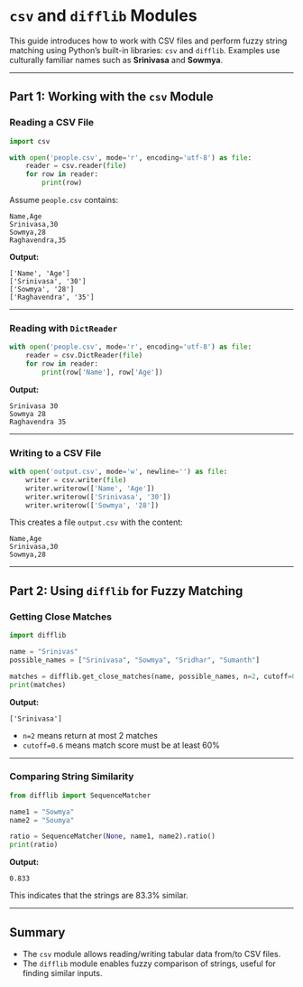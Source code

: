 
# `csv` and `difflib` Modules

This guide introduces how to work with CSV files and perform fuzzy string matching using Python’s built-in libraries: `csv` and `difflib`. Examples use culturally familiar names such as **Srinivasa** and **Sowmya**.

---

## Part 1: Working with the `csv` Module

### Reading a CSV File

```python
import csv

with open('people.csv', mode='r', encoding='utf-8') as file:
    reader = csv.reader(file)
    for row in reader:
        print(row)
```

Assume `people.csv` contains:

```
Name,Age
Srinivasa,30
Sowmya,28
Raghavendra,35
```

**Output:**

```
['Name', 'Age']
['Srinivasa', '30']
['Sowmya', '28']
['Raghavendra', '35']
```

---

### Reading with `DictReader`

```python
with open('people.csv', mode='r', encoding='utf-8') as file:
    reader = csv.DictReader(file)
    for row in reader:
        print(row['Name'], row['Age'])
```

**Output:**

```
Srinivasa 30  
Sowmya 28  
Raghavendra 35
```

---

### Writing to a CSV File

```python
with open('output.csv', mode='w', newline='') as file:
    writer = csv.writer(file)
    writer.writerow(['Name', 'Age'])
    writer.writerow(['Srinivasa', '30'])
    writer.writerow(['Sowmya', '28'])
```

This creates a file `output.csv` with the content:

```
Name,Age
Srinivasa,30
Sowmya,28
```

---

## Part 2: Using `difflib` for Fuzzy Matching

### Getting Close Matches

```python
import difflib

name = "Srinivas"
possible_names = ["Srinivasa", "Sowmya", "Sridhar", "Sumanth"]

matches = difflib.get_close_matches(name, possible_names, n=2, cutoff=0.6)
print(matches)
```

**Output:**

```
['Srinivasa']
```

- `n=2` means return at most 2 matches  
- `cutoff=0.6` means match score must be at least 60%

---

### Comparing String Similarity

```python
from difflib import SequenceMatcher

name1 = "Sowmya"
name2 = "Soumya"

ratio = SequenceMatcher(None, name1, name2).ratio()
print(ratio)
```

**Output:**

```
0.833
```

This indicates that the strings are 83.3% similar.

---

## Summary

- The `csv` module allows reading/writing tabular data from/to CSV files.
- The `difflib` module enables fuzzy comparison of strings, useful for finding similar inputs.
